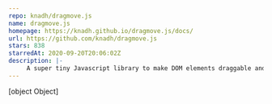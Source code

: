 ```yaml
---
repo: knadh/dragmove.js
name: dragmove.js
homepage: https://knadh.github.io/dragmove.js/docs/
url: https://github.com/knadh/dragmove.js
stars: 838
starredAt: 2020-09-20T20:06:02Z
description: |-
     A super tiny Javascript library to make DOM elements draggable and movable. ~500 bytes (minified+gzipped) and no dependencies.
---
```


[object Object]
